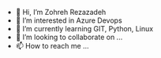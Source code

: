 - 👋 Hi, I’m Zohreh Rezazadeh
- 👀 I’m interested in Azure Devops
- 🌱 I’m currently learning GIT, Python, Linux
- 💞️ I’m looking to collaborate on ...
- 📫 How to reach me ...

<!---
zohreh1620/zohreh1620 is a ✨ special ✨ repository because its `README.md` (this file) appears on your GitHub profile.
You can click the Preview link to take a look at your changes.
--->
